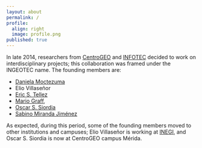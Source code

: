 ```yaml
---
layout: about
permalink: /
profile:
  align: right
  image: profile.png
published: true
---
```


In late 2014, researchers from [CentroGEO](http://www.centrogeo.org.mx) 
and [INFOTEC](http://infotec.mx) decided to work on interdisciplinary 
projects; this collaboration was framed under the INGEOTEC name. The founding 
members are:
- [Daniela Moctezuma](https://scholar.google.com/citations?user=SbtmwwsAAAAJ&hl=es&oi=ao)
- Elio Villaseñor
- [Eric S. Tellez](https://sadit.github.io) [<i class="ai ai-google-scholar-square"></i>](https://scholar.google.com/citations?user=6hmLQWsAAAAJ&hl=es&oi=ao)
- [Mario Graff](https://scholar.google.com/citations?user=euNI6oEAAAAJ&hl=es), 
- [Oscar S. Siordia](https://scholar.google.com/citations?user=E3azxIkAAAAJ&hl=es&oi=sra)
- [Sabino Miranda Jiménez](https://scholar.google.com/citations?user=KSlujd4AAAAJ&hl=es)

As expected, during this period, some of the founding members moved to other institutions and campuses; Elio Villaseñor is working at [INEGI](https://inegi.org.mx/), and Oscar S. Siordia is now at CentroGEO campus Mérida.

